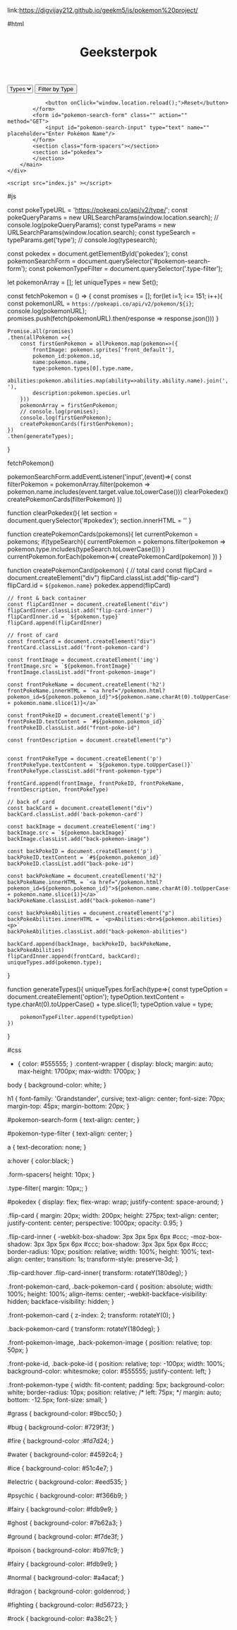 link:https://digvijay212.github.io/geekm5/js/pokemon%20project/



#html
<!DOCTYPE html>
<html lang="en">
<head>
    <meta charset="UTF-8">
    <meta name="viewport" content="width=device-width, initial-scale=1.0">
    <title>Document</title>
    <link rel="stylesheet" href="./index.css">
</head>
<body>
    <div class="content-wrapper">
        <header>
            <h1>Geeksterpok</h1>
        </header>
        <main>
            <form id="pokemon-type-filter">
                <select name="type" class="type-filter">
                    <option value="">Types</option>
                </select>
                <input type="submit" value="Filter by Type"/>
                
                <button onClick="window.location.reload();">Reset</button>
            </form>
            <form id="pokemon-search-form" class="" action="" method="GET">
                <input id="pokemon-search-input" type="text" name="" placeholder="Enter Pokémon Name"/>
            </form>
            <section class="form-spacers"></section>
            <section id="pokedex">
            </section>
        </main>  
    </div>

    <script src="index.js" ></script>
</body>
</html>


#js

const pokeTypeURL = 'https://pokeapi.co/api/v2/type/';
const pokeQueryParams = new URLSearchParams(window.location.search);
// console.log(pokeQueryParams);
const typeParams = new URLSearchParams(window.location.search);
const typeSearch = typeParams.get('type');
// console.log(typesearch);

const pokedex = document.getElementById('pokedex');
const pokemonSearchForm  = document.querySelector('#pokemon-search-form');
const pokemonTypeFilter = document.querySelector('.type-filter');

let pokemonArray = [];
let uniqueTypes = new Set();

const fetchPokemon = () => {
    const promises = [];
    for(let i=1; i<= 151; i++){
        const pokemonURL = `https://pokeapi.co/api/v2/pokemon/${i}`;
        console.log(pokemonURL);
        promises.push(fetch(pokemonURL).then(response => response.json()))
    }

    Promise.all(promises)
    .then(allPokemon =>{
        const firstGenPokemon = allPokemon.map(pokemon=>({
            frontImage: pokemon.sprites['front_default'],
            pokemon_id:pokemon.id,
            name:pokemon.name,
            type:pokemon.types[0].type.name,
            abilities:pokemon.abilities.map(ability=>ability.ability.name).join(', '),
            description:pokemon.species.url
        }))
        pokemonArray = firstGenPokemon;
        // console.log(promises);
        console.log(firstGenPokemon);
        createPokemonCards(firstGenPokemon);
    })
    .then(generateTypes);
}

fetchPokemon()

pokemonSearchForm.addEventListener('input',(event)=>{
    const filterPokemon = pokemonArray.filter(pokemon => pokemon.name.includes(event.target.value.toLowerCase()))
    clearPokedex()
    createPokemonCards(filterPokemon)
})

function clearPokedex(){
    let section = document.querySelector('#pokedex');
    section.innerHTML = ''
}

function createPokemonCards(pokemons){
    let currentPokemon = pokemons;
    if(typeSearch){
        currentPokemon = pokemons.filter(pokemon => pokemon.type.includes(typeSearch.toLowerCase()))
    }
    currentPokemon.forEach(pokemon=>{
        createPokemonCard(pokemon)
    })
}

function createPokemonCard(pokemon) {
    // total card
    const flipCard = document.createElement("div")
    flipCard.classList.add("flip-card")
    flipCard.id = `${pokemon.name}`
    pokedex.append(flipCard)
    
    // front & back container
    const flipCardInner = document.createElement("div")
    flipCardInner.classList.add("flip-card-inner")
    flipCardInner.id = `${pokemon.type}`
    flipCard.append(flipCardInner)

    // front of card
    const frontCard = document.createElement("div")
    frontCard.classList.add('front-pokemon-card')

    const frontImage = document.createElement('img')
    frontImage.src = `${pokemon.frontImage}`
    frontImage.classList.add("front-pokemon-image")

    const frontPokeName = document.createElement('h2')
    frontPokeName.innerHTML = `<a href="/pokemon.html?pokemon_id=${pokemon.pokemon_id}">${pokemon.name.charAt(0).toUpperCase() + pokemon.name.slice(1)}</a>`

    const frontPokeID = document.createElement('p')
    frontPokeID.textContent = `#${pokemon.pokemon_id}`
    frontPokeID.classList.add("front-poke-id")

    const frontDescription = document.createElement("p")
    
    
    const frontPokeType = document.createElement('p')
    frontPokeType.textContent = `${pokemon.type.toUpperCase()}`
    frontPokeType.classList.add("front-pokemon-type")

    frontCard.append(frontImage, frontPokeID, frontPokeName, frontDescription, frontPokeType)
    
    // back of card
    const backCard = document.createElement("div")
    backCard.classList.add('back-pokemon-card')

    const backImage = document.createElement('img')
    backImage.src = `${pokemon.backImage}`
    backImage.classList.add("back-pokemon-image")

    const backPokeID = document.createElement('p')
    backPokeID.textContent = `#${pokemon.pokemon_id}`
    backPokeID.classList.add("back-poke-id")

    const backPokeName = document.createElement('h2')
    backPokeName.innerHTML = `<a href="/pokemon.html?pokemon_id=${pokemon.pokemon_id}">${pokemon.name.charAt(0).toUpperCase() + pokemon.name.slice(1)}</a>`
    backPokeName.classList.add("back-pokemon-name")

    const backPokeAbilities = document.createElement("p")
    backPokeAbilities.innerHTML = `<p>Abilities:<br>${pokemon.abilities}<p>`
    backPokeAbilities.classList.add("back-pokemon-abilities")

    backCard.append(backImage, backPokeID, backPokeName, backPokeAbilities)
    flipCardInner.append(frontCard, backCard);
    uniqueTypes.add(pokemon.type);
}

function generateTypes(){
    uniqueTypes.forEach(type=>{
        const typeOption = document.createElement('option');
        typeOption.textContent = type.charAt(0).toUpperCase() + type.slice(1);
        typeOption.value = type;

        pokemonTypeFilter.append(typeOption)
    })
}


#css


* {
    color: #555555;
}
.content-wrapper {
    display: block;
    margin: auto;
    max-height: 1700px;
    max-width: 1700px;
}

body {
    background-color: white;
}

h1 {
    font-family: 'Grandstander', cursive;
    text-align: center;
    font-size: 70px;
    margin-top: 45px;
    margin-bottom: 20px;
}

#pokemon-search-form {
    text-align: center;
}

#pokemon-type-filter {
    text-align: center;
}

a {
    text-decoration: none;
}

a:hover {
    color:black;
}

.form-spacers{
    height: 10px;
}

.type-filter{
    margin: 10px;;
}

#pokedex {
    display: flex;
    flex-wrap: wrap;
    justify-content: space-around;
}

.flip-card {
    margin: 20px;
    width: 200px;
    height: 275px;
    text-align: center;
    justify-content: center;
    perspective: 1000px;
    opacity: 0.95;
}

.flip-card-inner {
    -webkit-box-shadow: 3px 3px 5px 6px #ccc;
    -moz-box-shadow: 3px 3px 5px 6px #ccc;
    box-shadow: 3px 3px 5px 6px #ccc;
    border-radius: 10px;
    position: relative;
    width: 100%;
    height: 100%;
    text-align: center;
    transition: 1s;
    transform-style: preserve-3d;
}

.flip-card:hover .flip-card-inner{
    transform: rotateY(180deg);
}


.front-pokemon-card, .back-pokemon-card {
    position: absolute;
    width: 100%;
    height: 100%;
    align-items: center;
    -webkit-backface-visibility: hidden;
    backface-visibility: hidden;
}

.front-pokemon-card {
    z-index: 2;
    transform: rotateY(0);
}

.back-pokemon-card {
    transform: rotateY(180deg);
}

.front-pokemon-image, .back-pokemon-image {
    position: relative;
    top: 50px;
}

.front-poke-id, .back-poke-id {
    position: relative;
    top: -100px;
    width: 100%;
    background-color: whitesmoke;
    color: #555555;
    justify-content: left;
}

.front-pokemon-type {
    width: fit-content;
    padding: 5px;
    background-color: white;
    border-radius: 10px;
    position: relative;
    /* left: 75px; */
    margin: auto;
    bottom: -12.5px;
    font-size: small;
}

#grass {
    background-color: #9bcc50;
}

#bug {
    background-color: #729f3f;
}

#fire {
    background-color :#fd7d24;
}

#water {
    background-color: #4592c4;
}

#ice {
    background-color: #51c4e7;
}

#electric {
    background-color: #eed535;
}

#psychic {
    background-color:  #f366b9;
}


#fairy {
    background-color: #fdb9e9;
}

#ghost {
    background-color: #7b62a3;
}

#ground {
    background-color: #f7de3f;
}

#poison {
    background-color: #b97fc9;
}

#fairy {
    background-color: #fdb9e9;
}

#normal {
    background-color: #a4acaf;
}

#dragon {
    background-color: goldenrod;
}

#fighting {
    background-color: #d56723;
}

#rock {
    background-color: #a38c21;
}

